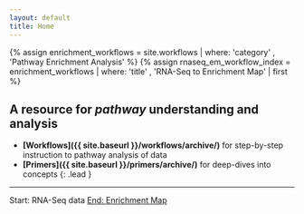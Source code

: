 ```yaml
---
layout: default
title: Home
---
```


{% assign enrichment_workflows = site.workflows | where: 'category' , 'Pathway Enrichment Analysis' %}
{% assign rnaseq_em_workflow_index = enrichment_workflows | where: 'title' , 'RNA-Seq to Enrichment Map' | first %}

## A resource for *pathway* understanding and analysis

  - **[Workflows]({{ site.baseurl }}/workflows/archive/)** for step-by-step instruction to pathway analysis of data
  - **[Primers]({{ site.baseurl }}/primers/archive/)** for deep-dives into concepts
  {: .lead }

<hr/>

<div class="panel panel-default guide-index">
  <div class="panel-heading">
    <p class="panel-title text-center">
      Start: RNA-Seq data <span class="glyphicon glyphicon-menu-right" aria-hidden="true"></span>
      <a href="http://journals.plos.org/plosone/article?id=10.1371/journal.pone.0013984" target="_blank">End: Enrichment Map</a>
    </p>
  </div>
  <div class="panel-body">
    <a href="{{ site.baseurl }}{{ rnaseq_em_workflow_index.url }}" target="_blank">
      <div id="index-concepts-chart-emseq" data-baseurl="{{ site.baseurl }}"></div>
    </a>
  </div>
</div>
